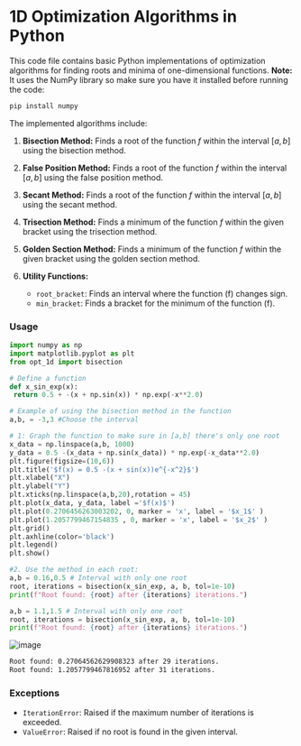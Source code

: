 # 1D Optimization Algorithms in Python

This code file contains basic Python implementations of optimization algorithms for finding roots and minima of one-dimensional functions.
**Note:** It uses the NumPy library so make sure you have it  installed before running the code:
```bash
pip install numpy
```
The implemented algorithms include:

1. **Bisection Method:** Finds a root of the function $f$ within the interval $[a, b]$ using the bisection method.

2. **False Position Method:** Finds a root of the function $f$ within the interval $[a, b]$ using the false position method.

3. **Secant Method:** Finds a root of the function $f$ within the interval $[a, b]$ using the secant method.

4. **Trisection Method:** Finds a minimum of the function $f$ within the given bracket using the trisection method.

5. **Golden Section Method:** Finds a minimum of the function $f$ within the given bracket using the golden section method.

6. **Utility Functions:**
   - `root_bracket`: Finds an interval where the function \(f\) changes sign.
   - `min_bracket`: Finds a bracket for the minimum of the function \(f\).

### Usage
```python
import numpy as np
import matplotlib.pyplot as plt
from opt_1d import bisection

# Define a function
def x_sin_exp(x):
 return 0.5 + -(x + np.sin(x)) * np.exp(-x**2.0)

# Example of using the bisection method in the function
a,b, = -3,3 #Choose the interval

# 1: Graph the function to make sure in [a,b] there's only one root
x_data = np.linspace(a,b, 1000)
y_data = 0.5 -(x_data + np.sin(x_data)) * np.exp(-x_data**2.0)
plt.figure(figsize=(10,6))
plt.title('$f(x) = 0.5 -(x + sin(x))e^{-x^2}$')
plt.xlabel("X")
plt.ylabel("Y")
plt.xticks(np.linspace(a,b,20),rotation = 45)
plt.plot(x_data, y_data, label ='$f(x)$')
plt.plot(0.2706456263003202, 0, marker = 'x', label = '$x_1$' )
plt.plot(1.2057799467154835 , 0, marker = 'x', label = '$x_2$' )
plt.grid()
plt.axhline(color='black')
plt.legend()
plt.show()

#2. Use the method in each root:
a,b = 0.16,0.5 # Interval with only one root
root, iterations = bisection(x_sin_exp, a, b, tol=1e-10)
print(f"Root found: {root} after {iterations} iterations.")

a,b = 1.1,1.5 # Interval with only one root
root, iterations = bisection(x_sin_exp, a, b, tol=1e-10)
print(f"Root found: {root} after {iterations} iterations.")
```

![image](https://github.com/user-attachments/assets/b9547259-0eff-4d82-a167-8da3b9aea19d)

```bash
Root found: 0.27064562629908323 after 29 iterations.
Root found: 1.2057799467816952 after 31 iterations.
```

### Exceptions
- `IterationError`: Raised if the maximum number of iterations is exceeded.
- `ValueError`: Raised if no root is found in the given interval.
